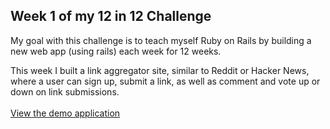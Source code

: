 <h2>Week 1 of my 12 in 12 Challenge</h2>

My goal with this challenge is to teach myself Ruby on Rails by building a new web app (using rails) each week for 12 weeks.

This week I built a link aggregator site, similar to Reddit or Hacker News, where a user can sign up, submit a link, as well as comment and vote up or down on link submissions.
<br>
<br>
<a href="https://aqueous-shore-44696.herokuapp.com/">View the demo application</a>
